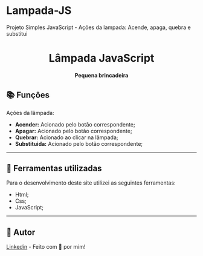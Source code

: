 # Lampada-JS
Projeto Simples JavaScript - Ações da lampada: Acende, apaga, quebra e substitui


# <h1 align="center">Lâmpada JavaScript</h1>

<h4 align="center">Pequena brincadeira</h4>

## 📚 Funçôes

Ações da lâmpada:

- **Acender:** Acionado pelo botão correspondente;
- **Apagar:** Acionado pelo botão correspondente;
- **Quebrar:** Acionado ao clicar na lâmpada;
- **Substituida:** Acionado pelo botão correspondente;
---

## 💼 Ferramentas utilizadas

Para o desenvolvimento deste site utilizei as seguintes ferramentas:

- Html;
- Css;
- JavaScript;
---

<h2>🦄 Autor</h2>
<a color="blue" href="https://www.linkedin.com/in/dev-vanessamiranda/">Linkedin</a> - Feito com 💜 por mim!
